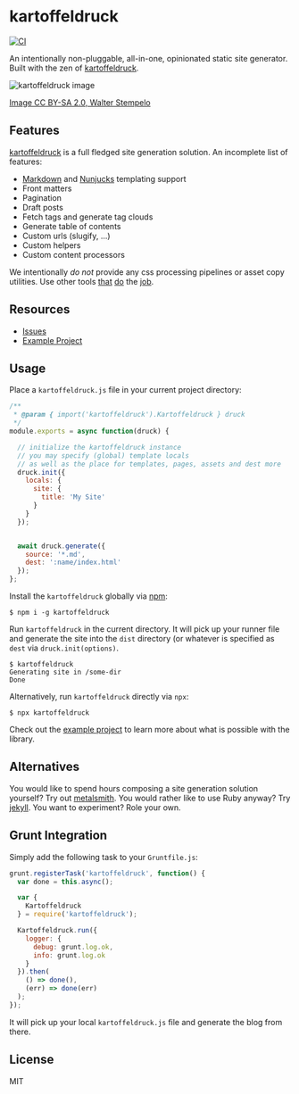# kartoffeldruck

[![CI](https://github.com/nikku/kartoffeldruck/workflows/CI/badge.svg)](https://github.com/nikku/kartoffeldruck/actions?query=workflow%3ACI)

An intentionally non-pluggable, all-in-one, opinionated static site generator. Built with the zen of [kartoffeldruck](https://de.wikipedia.org/wiki/Kartoffeldruck).

![kartoffeldruck image](https://c1.staticflickr.com/9/8087/8373666593_b3dd99259c_z.jpg)

[Image CC BY-SA 2.0, Walter Stempelo](https://www.flickr.com/photos/stempelo/8373666593)


## Features

[kartoffeldruck](https://github.com/nikku/kartoffeldruck) is a full fledged site generation solution. An incomplete list of features:

* [Markdown](https://github.com/chjj/marked) and [Nunjucks](https://mozilla.github.io/nunjucks/) templating support
* Front matters
* Pagination
* Draft posts
* Fetch tags and generate tag clouds
* Generate table of contents
* Custom urls (slugify, ...)
* Custom helpers
* Custom content processors

We intentionally _do not_ provide any css processing pipelines or asset copy utilities. Use other tools [that](https://github.com/gruntjs/grunt-contrib-less) [do](https://github.com/dlmanning/gulp-sass) the [job](https://github.com/gruntjs/grunt-contrib-copy).


## Resources

* [Issues](https://github.com/nikku/kartoffeldruck/issues)
* [Example Project](https://github.com/nikku/kartoffeldruck/tree/master/example)


## Usage

Place a `kartoffeldruck.js` file in your current project directory:

```javascript
/**
 * @param { import('kartoffeldruck').Kartoffeldruck } druck
 */
module.exports = async function(druck) {

  // initialize the kartoffeldruck instance
  // you may specify (global) template locals
  // as well as the place for templates, pages, assets and dest more
  druck.init({
    locals: {
      site: {
        title: 'My Site'
      }
    }
  });


  await druck.generate({
    source: '*.md',
    dest: ':name/index.html'
  });
};
```

Install the `kartoffeldruck` globally via [npm](https://npmjs.org):

```shell
$ npm i -g kartoffeldruck
```

Run `kartoffeldruck` in the current directory. It will pick up your runner file and generate the site into the `dist` directory (or whatever is specified as `dest` via `druck.init(options)`.


```
$ kartoffeldruck
Generating site in /some-dir
Done
```

Alternatively, run `kartoffeldruck` directly via `npx`:

```
$ npx kartoffeldruck
```

Check out the [example project](https://github.com/nikku/kartoffeldruck/tree/master/example) to learn more about what is possible with the library.


## Alternatives

You would like to spend hours composing a site generation solution yourself? Try out [metalsmith](http://metalsmith.io/). You would rather like to use Ruby anyway? Try [jekyll](http://jekyllrb.com/). You want to experiment? Role your own.


## Grunt Integration

Simply add the following task to your `Gruntfile.js`:

```javascript
grunt.registerTask('kartoffeldruck', function() {
  var done = this.async();

  var {
    Kartoffeldruck
  } = require('kartoffeldruck');

  Kartoffeldruck.run({
    logger: {
      debug: grunt.log.ok,
      info: grunt.log.ok
    }
  }).then(
    () => done(),
    (err) => done(err)
  );
});
```

It will pick up your local `kartoffeldruck.js` file and generate the blog from there.


## License

MIT
